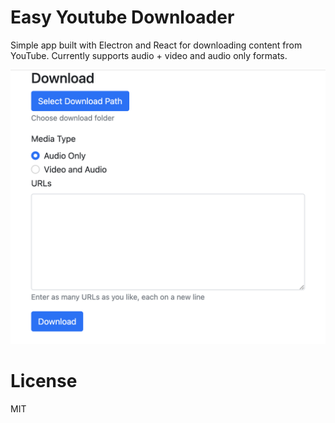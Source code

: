 # Easy Youtube Downloader

Simple app built with Electron and React for downloading content from YouTube. Currently supports audio + video and audio only formats.

![](docs/example.png)

# License

MIT
